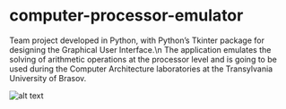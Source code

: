 # computer-processor-emulator
Team project developed in Python, with Python’s Tkinter package for designing the Graphical User Interface.\n
The application emulates the solving of arithmetic operations at the processor level and is going to be used during the Computer Architecture laboratories at the Transylvania University of Brasov.

![alt text](https://github.com/biancabucur/computer-processor-emulator/blob/master/screenshot.PNG)
